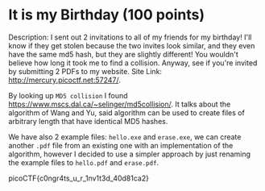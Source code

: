 # It is my Birthday (100 points)

Description:
I sent out 2 invitations to all of my friends for my birthday! I'll know if they get stolen because the two invites look similar, and they even have the same md5 hash, but they are slightly different! You wouldn't believe how long it took me to find a collision. Anyway, see if you're invited by submitting 2 PDFs to my website.
Site Link: http://mercury.picoctf.net:57247/.

By looking up `MD5 collision` I found https://www.mscs.dal.ca/~selinger/md5collision/. It talks about the algorithm of Wang and Yu, said algorithm can be used to create files of arbitrary length that have identical MD5 hashes. 

We have also 2 example files: `hello.exe` and `erase.exe`, we can create another `.pdf` file from an existing one with an implementation of the algorithm, however I decided to use a simpler approach by just renaming the example files to `hello.pdf` and `erase.pdf`.

picoCTF{c0ngr4ts_u_r_1nv1t3d_40d81ca2}